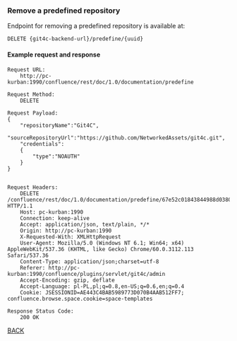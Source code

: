 
### Remove a predefined repository

Endpoint for removing a predefined repository is available at:

```
DELETE {git4c-backend-url}/predefine/{uuid}
```


#### Example request and response
```
Request URL:
    http://pc-kurban:1990/confluence/rest/doc/1.0/documentation/predefine

Request Method:
    DELETE

Request Payload:
{
    "repositoryName":"Git4C",
    "sourceRepositoryUrl":"https://github.com/NetworkedAssets/git4c.git",
    "credentials":
    {
        "type":"NOAUTH"
    }
}


Request Headers:
    DELETE /confluence/rest/doc/1.0/documentation/predefine/67e52c01843844988d038076ef71b70d HTTP/1.1
    Host: pc-kurban:1990
    Connection: keep-alive
    Accept: application/json, text/plain, */*
    Origin: http://pc-kurban:1990
    X-Requested-With: XMLHttpRequest
    User-Agent: Mozilla/5.0 (Windows NT 6.1; Win64; x64) AppleWebKit/537.36 (KHTML, like Gecko) Chrome/60.0.3112.113 Safari/537.36
    Content-Type: application/json;charset=utf-8
    Referer: http://pc-kurban:1990/confluence/plugins/servlet/git4c/admin
    Accept-Encoding: gzip, deflate
    Accept-Language: pl-PL,pl;q=0.8,en-US;q=0.6,en;q=0.4
    Cookie: JSESSIONID=AE443C4BAB5989773D070B4AAB512FF7; confluence.browse.space.cookie=space-templates

Response Status Code:
    200 OK
```

[BACK](../../../6.0%20-%20Runtime%20View.md)